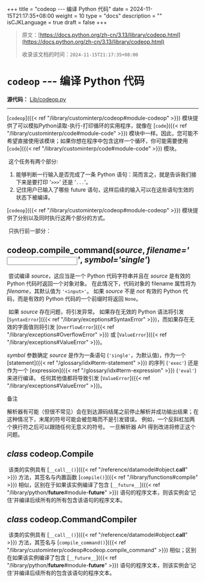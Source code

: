 +++
title = "codeop --- 编译 Python 代码"
date = 2024-11-15T21:17:35+08:00
weight = 10
type = "docs"
description = ""
isCJKLanguage = true
draft = false
+++

> 原文：[https://docs.python.org/zh-cn/3.13/library/codeop.html](https://docs.python.org/zh-cn/3.13/library/codeop.html)
>
> 收录该文档的时间：`2024-11-15T21:17:35+08:00`

# `codeop` --- 编译 Python 代码

**源代码：** [Lib/codeop.py](https://github.com/python/cpython/tree/3.13/Lib/codeop.py)

------

[`codeop`]({{< ref "/library/custominterp/codeop#module-codeop" >}}) 模块提供了可以模拟Python读取-执行-打印循环的实用程序，就像在 [`code`]({{< ref "/library/custominterp/code#module-code" >}}) 模块中一样。因此，您可能不希望直接使用该模块；如果你想在程序中包含这样一个循环，你可能需要使用 [`code`]({{< ref "/library/custominterp/code#module-code" >}}) 模块。

​	这个任务有两个部分:

1. 能够判断一行输入是否完成了一条 Python 语句：简而言之，就是告诉我们接下来是要打印 '`>>>`' 还是 '`...`'。
2. 记住用户已输入了哪些 future 语句，这样后续的输入可以在这些语句生效的状态下被编译。

[`codeop`]({{< ref "/library/custominterp/codeop#module-codeop" >}}) 模块提供了分别以及同时执行这两个部分的方式。

​	只执行前一部分：

## codeop.**compile_command**(*source*, *filename='<input>'*, *symbol='single'*)

​	尝试编译 *source*，这应当是一个 Python 代码字符串并且在 *source* 是有效的 Python 代码时返回一个对象对象。 在此情况下，代码对象的 filename 属性将为 *filename*，其默认值为 `'<input>'`。 如果 *source* 不是 *not* 有效的 Python 代码，而是有效的 Python 代码的一个前缀时将返回 `None`。

​	如果 *source* 存在问题，将引发异常。 如果存在无效的 Python 语法将引发 [`SyntaxError`]({{< ref "/library/exceptions#SyntaxError" >}})，而如果存在无效的字面值则将引发 [`OverflowError`]({{< ref "/library/exceptions#OverflowError" >}}) 或 [`ValueError`]({{< ref "/library/exceptions#ValueError" >}})。

*symbol* 参数确定 *source* 是作为一条语句 (`'single'`，为默认值)，作为一个 [statement]({{< ref "/glossary/idx#term-statement" >}}) 的序列 (`'exec'`) 还是作为一个 [expression]({{< ref "/glossary/idx#term-expression" >}}) (`'eval'`) 来进行编译。 任何其他值都将导致引发 [`ValueError`]({{< ref "/library/exceptions#ValueError" >}})。

​备注
 

​	解析器有可能（但很不常见）会在到达源码结尾之前停止解析并成功输出结果；在这种情况下，末尾的符号可能会被忽略而不是引发错误。 例如，一个反斜杠加两个换行符之后可以跟随任何无意义的符号。 一旦解析器 API 得到改进将修正这个问题。

## *class* codeop.**Compile**

​	该类的实例具有 [`__call__()`]({{< ref "/reference/datamodel#object.__call__" >}}) 方法，其签名与内置函数 [`compile()`]({{< ref "/library/functions#compile" >}}) 相似，区别在于如果该实例编译了包含 [`__future__`]({{< ref "/library/python/__future__#module-__future__" >}}) 语句的程序文本，则该实例会‘记住’并编译后续所有的所有包含该语句的程序文本。

## *class* codeop.**CommandCompiler**

​	该类的实例具有 [`__call__()`]({{< ref "/reference/datamodel#object.__call__" >}}) 方法，其签名与 [`compile_command()`]({{< ref "/library/custominterp/codeop#codeop.compile_command" >}}) 相似；区别在如果该实例编译了包含 [`__future__`]({{< ref "/library/python/__future__#module-__future__" >}}) 语句的程序文本，则该实例会‘记住’并编译后续所有的包含该语句的程序文本。
